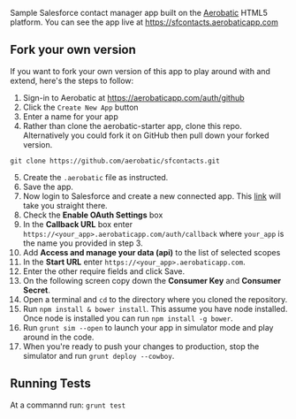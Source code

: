 Sample Salesforce contact manager app built on the [Aerobatic](http://www.aerobatic.io) HTML5 platform. You can see the app live at https://sfcontacts.aerobaticapp.com

## Fork your own version
If you want to fork your own version of this app to play around with and extend, here's the steps to follow:

1. Sign-in to Aerobatic at https://aerobaticapp.com/auth/github
2. Click the `Create New App` button
3. Enter a name for your app
4. Rather than clone the aerobatic-starter app, clone this repo. Alternatively you could fork it on GitHub then pull down your forked version.
```
git clone https://github.com/aerobatic/sfcontacts.git
```
5. Create the `.aerobatic` file as instructed.
6. Save the app.
7. Now login to Salesforce and create a new connected app. This [link](https://na17.salesforce.com/app/mgmt/forceconnectedapps/forceAppEdit.apexp) will take you straight there.
8. Check the __Enable OAuth Settings__ box
9. In the __Callback URL__ box enter `https://<your_app>.aerobaticapp.com/auth/callback` where `your_app` is the name you provided in step 3.
10. Add __Access and manage your data (api)__ to the list of selected scopes
11. In the __Start URL__ enter `https://<your_app>.aerobaticapp.com`.
12. Enter the other require fields and click Save.
13. On the following screen copy down the __Consumer Key__ and __Consumer Secret__.
14. Open a terminal and `cd` to the directory where you cloned the repository.
15. Run `npm install & bower install`. This assume you have node installed. Once node is installed you can run `npm install -g bower`.
16. Run `grunt sim --open` to launch your app in simulator mode and play around in the code.
17. When you're ready to push your changes to production, stop the simulator and run `grunt deploy --cowboy`.

## Running Tests
At a commannd run: `grunt test`

